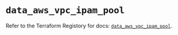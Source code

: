 # `data_aws_vpc_ipam_pool`

Refer to the Terraform Registory for docs: [`data_aws_vpc_ipam_pool`](https://registry.terraform.io/providers/hashicorp/aws/5.16.0/docs/data-sources/vpc_ipam_pool).
